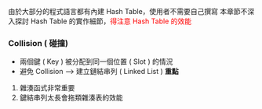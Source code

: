 由於大部分的程式語言都有內建 Hash Table，使用者不需要自己撰寫
本章節不深入探討 Hash Table 的實作細節，<font color="red">得注意 Hash Table 的效能 </font>
### Collision ( 碰撞)
- 兩個鍵 ( Key ) 被分配到同一個位置 ( Slot ) 的情況
- 避免 Collision --> 建立鏈結串列 ( Linked List )
**重點**
1. 雜湊函式非常重要
2. 鍵結串列太長會拖類雜湊表的效能